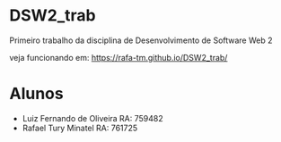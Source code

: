 # DSW2_trab

Primeiro trabalho da disciplina de Desenvolvimento de Software Web 2

veja funcionando em: https://rafa-tm.github.io/DSW2_trab/

# Alunos
- Luiz Fernando de Oliveira  RA: 759482
- Rafael Tury Minatel   RA: 761725